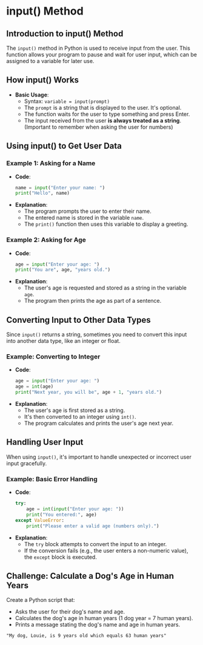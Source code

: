 
# input() Method 

## Introduction to input() Method
The `input()` method in Python is used to receive input from the user. This function allows your program to pause and wait for user input, which can be assigned to a variable for later use.

## How input() Works
- **Basic Usage**: 
  - Syntax: `variable = input(prompt)`
  - The `prompt` is a string that is displayed to the user. It's optional.
  - The function waits for the user to type something and press Enter.
  - The input received from the user **is always treated as a string**. (Important to remember when asking the user for numbers)

## Using input() to Get User Data

### Example 1: Asking for a Name
- **Code**:
  ```python
  name = input("Enter your name: ")
  print("Hello", name)
  ```
- **Explanation**:
  - The program prompts the user to enter their name.
  - The entered name is stored in the variable `name`.
  - The `print()` function then uses this variable to display a greeting.

### Example 2: Asking for Age
- **Code**:
  ```python
  age = input("Enter your age: ")
  print("You are", age, "years old.")
  ```
- **Explanation**:
  - The user's age is requested and stored as a string in the variable `age`.
  - The program then prints the age as part of a sentence.

## Converting Input to Other Data Types
Since `input()` returns a string, sometimes you need to convert this input into another data type, like an integer or float.

### Example: Converting to Integer
- **Code**:
  ```python
  age = input("Enter your age: ")
  age = int(age)
  print("Next year, you will be", age + 1, "years old.")
  ```
- **Explanation**:
  - The user's age is first stored as a string.
  - It's then converted to an integer using `int()`.
  - The program calculates and prints the user's age next year.

## Handling User Input
When using `input()`, it's important to handle unexpected or incorrect user input gracefully.

### Example: Basic Error Handling
- **Code**:
  ```python
  try:
      age = int(input("Enter your age: "))
      print("You entered:", age)
  except ValueError:
      print("Please enter a valid age (numbers only).")
  ```
- **Explanation**:
  - The `try` block attempts to convert the input to an integer.
  - If the conversion fails (e.g., the user enters a non-numeric value), the `except` block is executed.

## Challenge: Calculate a Dog's Age in Human Years
Create a Python script that:
- Asks the user for their dog's name and age.
- Calculates the dog's age in human years (1 dog year = 7 human years).
- Prints a message stating the dog's name and age in human years.

`"My dog, Louie, is 9 years old which equals 63 human years"`


